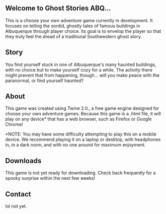 ## Welcome to Ghost Stories ABQ...

This is a choose your own adventure game currently in development. It focuses on telling the sordid, ghostly tales of famous buildings in Albuquerque through player choice. Its goal is to envelop the player so that they truly feel the dread of a traditional Southwestern ghost story.

## Story

You find yourself stuck in one of Albuquerque's many haunted buildings, with no choice but to make yourself cozy for a while. The activity there might prevent that from happening, though... will you make peace with the paranormal, or find yourself haunted?

## About

This game was created using Twine 2.0., a free game engine designed for choose your own adventure games. 
Because this game is a .html file, it will play on any device* that has a web browser, such as Firefox or Google Chrome!

*NOTE: You may have some difficulty attempting to play this on a mobile device. We recommend playing it on a laptop or desktop, with headphones in, in a dark room, and with no one around for maximum enjoyment.

## Downloads

This game is not yet ready for downloading. Check back frequently for a spooky surprise within the next few weeks!

## Contact

lol not yet.
